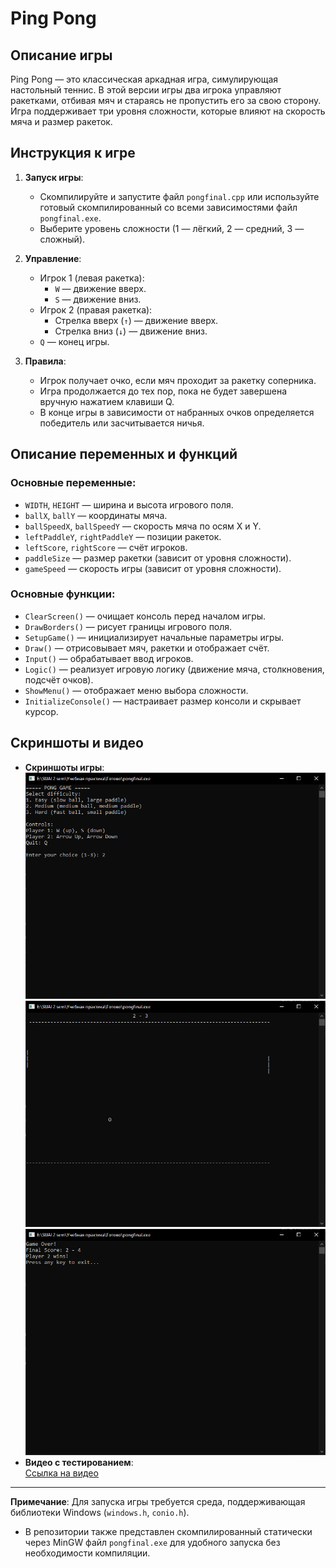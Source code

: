 # Ping Pong

## Описание игры
Ping Pong — это классическая аркадная игра, симулирующая настольный теннис. В этой версии игры два игрока управляют ракетками, отбивая мяч и стараясь не пропустить его за свою сторону. Игра поддерживает три уровня сложности, которые влияют на скорость мяча и размер ракеток.

## Инструкция к игре
1. **Запуск игры**:  
   - Скомпилируйте и запустите файл `pongfinal.cpp` или используйте готовый скомпилированный со всеми зависимостями файл `pongfinal.exe`.
   - Выберите уровень сложности (1 — лёгкий, 2 — средний, 3 — сложный).  

2. **Управление**:  
   - Игрок 1 (левая ракетка):  
     - `W` — движение вверх.  
     - `S` — движение вниз.  
   - Игрок 2 (правая ракетка):  
     - Стрелка вверх (`↑`) — движение вверх.  
     - Стрелка вниз (`↓`) — движение вниз.  
   - `Q` — конец игры.  

3. **Правила**:  
   - Игрок получает очко, если мяч проходит за ракетку соперника.  
   - Игра продолжается до тех пор, пока не будет завершена вручную нажатием клавиши Q.  
   - В конце игры в зависимости от набранных очков определяется победитель или засчитывается ничья.
## Описание переменных и функций
### Основные переменные:
- `WIDTH`, `HEIGHT` — ширина и высота игрового поля.  
- `ballX`, `ballY` — координаты мяча.  
- `ballSpeedX`, `ballSpeedY` — скорость мяча по осям X и Y.  
- `leftPaddleY`, `rightPaddleY` — позиции ракеток.  
- `leftScore`, `rightScore` — счёт игроков.  
- `paddleSize` — размер ракетки (зависит от уровня сложности).  
- `gameSpeed` — скорость игры (зависит от уровня сложности).  

### Основные функции:
- `ClearScreen()` — очищает консоль перед началом игры.  
- `DrawBorders()` — рисует границы игрового поля.  
- `SetupGame()` — инициализирует начальные параметры игры.  
- `Draw()` — отрисовывает мяч, ракетки и отображает счёт.  
- `Input()` — обрабатывает ввод игроков.  
- `Logic()` — реализует игровую логику (движение мяча, столкновения, подсчёт очков).  
- `ShowMenu()` — отображает меню выбора сложности.  
- `InitializeConsole()` — настраивает размер консоли и скрывает курсор.  

## Скриншоты и видео
- **Скриншоты игры**:  
  ![Начальное меню](https://github.com/motivati0n/PingPong/blob/master/PongMenu.png)  
  ![Окно игры](https://github.com/motivati0n/PingPong/blob/master/PongUI.png)  
  ![Конец игры](https://github.com/motivati0n/PingPong/blob/master/PongEnd.png)  
- **Видео с тестированием**:  
  [Ссылка на видео](https://drive.google.com/file/d/1E9Nu-q1PCbzhb5K4-fxTCUjKc3wnKqRF/view?usp=sharing)  

---

**Примечание**: Для запуска игры требуется среда, поддерживающая библиотеки Windows (`windows.h`, `conio.h`).  
- В репозитории также представлен скомпилированный статически через MinGW файл `pongfinal.exe` для удобного запуска без необходимости компиляции.  

